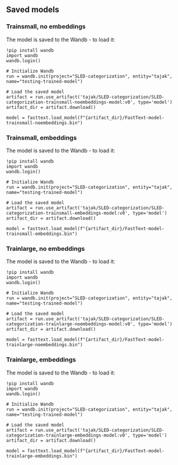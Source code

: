## Saved models

### Trainsmall, no embeddings

The model is saved to the Wandb - to load it:
```
!pip install wandb
import wandb
wandb.login()

# Initialize Wandb
run = wandb.init(project="SLED-categorization", entity="tajak", name="testing-trained-model")

# Load the saved model
artifact = run.use_artifact('tajak/SLED-categorization/SLED-categorization-trainsmall-noembeddings-model:v0', type='model')
artifact_dir = artifact.download()

model = fasttext.load_model(f"{artifact_dir}/FastText-model-trainsmall-noembeddings.bin")
```

### Trainsmall, embeddings

The model is saved to the Wandb - to load it:
```
!pip install wandb
import wandb
wandb.login()

# Initialize Wandb
run = wandb.init(project="SLED-categorization", entity="tajak", name="testing-trained-model")

# Load the saved model
artifact = run.use_artifact('tajak/SLED-categorization/SLED-categorization-trainsmall-embeddings-model:v0', type='model')
artifact_dir = artifact.download()

model = fasttext.load_model(f"{artifact_dir}/FastText-model-trainsmall-embeddings.bin")
```

### Trainlarge, no embeddings

The model is saved to the Wandb - to load it:
```
!pip install wandb
import wandb
wandb.login()

# Initialize Wandb
run = wandb.init(project="SLED-categorization", entity="tajak", name="testing-trained-model")

# Load the saved model
artifact = run.use_artifact('tajak/SLED-categorization/SLED-categorization-trainlarge-noembeddings-model:v0', type='model')
artifact_dir = artifact.download()

model = fasttext.load_model(f"{artifact_dir}/FastText-model-trainlarge-noembeddings.bin")
```

### Trainlarge, embeddings

The model is saved to the Wandb - to load it:
```
!pip install wandb
import wandb
wandb.login()

# Initialize Wandb
run = wandb.init(project="SLED-categorization", entity="tajak", name="testing-trained-model")

# Load the saved model
artifact = run.use_artifact('tajak/SLED-categorization/SLED-categorization-trainlarge-embeddings-model:v0', type='model')
artifact_dir = artifact.download()

model = fasttext.load_model(f"{artifact_dir}/FastText-model-trainlarge-embeddings.bin")
```